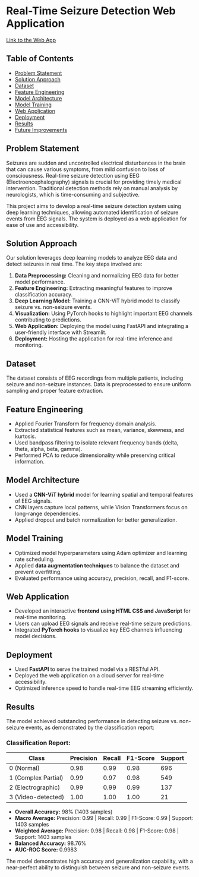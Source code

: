 # Real-Time Seizure Detection Web Application
[Link to the Web App](https://eeg-detection-vr8h.onrender.com)
## Table of Contents
- [Problem Statement](#problem-statement)
- [Solution Approach](#solution-approach)
- [Dataset](#dataset)
- [Feature Engineering](#feature-engineering)
- [Model Architecture](#model-architecture)
- [Model Training](#model-training)
- [Web Application](#web-application)
- [Deployment](#deployment)
- [Results](#results)
- [Future Improvements](#future-improvements)

## Problem Statement
Seizures are sudden and uncontrolled electrical disturbances in the brain that can cause various symptoms, from mild confusion to loss of consciousness. Real-time seizure detection using EEG (Electroencephalography) signals is crucial for providing timely medical intervention. Traditional detection methods rely on manual analysis by neurologists, which is time-consuming and subjective.

This project aims to develop a real-time seizure detection system using deep learning techniques, allowing automated identification of seizure events from EEG signals. The system is deployed as a web application for ease of use and accessibility.

## Solution Approach
Our solution leverages deep learning models to analyze EEG data and detect seizures in real time. The key steps involved are:
1. **Data Preprocessing:** Cleaning and normalizing EEG data for better model performance.
2. **Feature Engineering:** Extracting meaningful features to improve classification accuracy.
3. **Deep Learning Model:** Training a CNN-ViT hybrid model to classify seizure vs. non-seizure events.
4. **Visualization:** Using PyTorch hooks to highlight important EEG channels contributing to predictions.
5. **Web Application:** Deploying the model using FastAPI and integrating a user-friendly interface with Streamlit.
6. **Deployment:** Hosting the application for real-time inference and monitoring.

## Dataset
The dataset consists of EEG recordings from multiple patients, including seizure and non-seizure instances. Data is preprocessed to ensure uniform sampling and proper feature extraction.

## Feature Engineering
- Applied Fourier Transform for frequency domain analysis.
- Extracted statistical features such as mean, variance, skewness, and kurtosis.
- Used bandpass filtering to isolate relevant frequency bands (delta, theta, alpha, beta, gamma).
- Performed PCA to reduce dimensionality while preserving critical information.

## Model Architecture
- Used a **CNN-ViT hybrid** model for learning spatial and temporal features of EEG signals.
- CNN layers capture local patterns, while Vision Transformers focus on long-range dependencies.
- Applied dropout and batch normalization for better generalization.

## Model Training
- Optimized model hyperparameters using Adam optimizer and learning rate scheduling.
- Applied **data augmentation techniques** to balance the dataset and prevent overfitting.
- Evaluated performance using accuracy, precision, recall, and F1-score.

## Web Application
- Developed an interactive **frontend using HTML CSS and JavaScript** for real-time monitoring.
- Users can upload EEG signals and receive real-time seizure predictions.
- Integrated **PyTorch hooks** to visualize key EEG channels influencing model decisions.

## Deployment
- Used **FastAPI** to serve the trained model via a RESTful API.
- Deployed the web application on a cloud server for real-time accessibility.
- Optimized inference speed to handle real-time EEG streaming efficiently.

## Results
The model achieved outstanding performance in detecting seizure vs. non-seizure events, as demonstrated by the classification report:

### Classification Report:
| Class | Precision | Recall | F1-Score | Support |
|-------|-----------|--------|----------|---------|
| 0 (Normal) | 0.98 | 0.99 | 0.98 | 696 |
| 1 (Complex Partial) | 0.99 | 0.97 | 0.98 | 549 |
| 2 (Electrographic) | 0.99 | 0.99 | 0.99 | 137 |
| 3 (Video-detected) | 1.00 | 1.00 | 1.00 | 21 |

- **Overall Accuracy:** 98% (1403 samples)
- **Macro Average:** Precision: 0.99 | Recall: 0.99 | F1-Score: 0.99 | Support: 1403 samples
- **Weighted Average:** Precision: 0.98 | Recall: 0.98 | F1-Score: 0.98 | Support: 1403 samples
- **Balanced Accuracy:** 98.76%
- **AUC-ROC Score:** 0.9983

The model demonstrates high accuracy and generalization capability, with a near-perfect ability to distinguish between seizure and non-seizure events.

